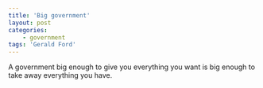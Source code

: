 ```yaml
---
title: 'Big government'
layout: post
categories:
    - government
tags: 'Gerald Ford'
---
```


A government big enough to give you everything you want is big enough to take away everything you have.